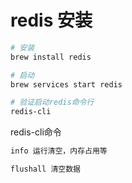 # redis 安装

```bash
# 安装
brew install redis

# 启动
brew services start redis

# 验证启动redis命令行
redis-cli

```

redis-cli命令

```bash
info 运行清空，内存占用等

flushall 清空数据

```
